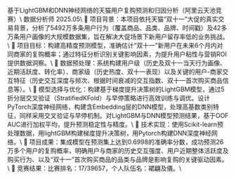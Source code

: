 基于LightGBM和DNN神经网络的天猫用户复购预测和归因分析（阿里云天池竞赛）\\       数据分析师	2025.05\\
	项目背景：本项目依托天猫“双十一”大促的真实交易背景，分析了5492万多条用户行为（覆盖商品、品类、品牌、时间戳）及42多万条用户画像的大规模数据集，旨在解决大促场景下新用户留存率低的业务挑战。\\
	项目目标：构建高精度预测模型，准确估计“双十一”新用户在未来6个月内对同商家的复购概率；通过特征分析识别关键影响因素，为提升用户粘性与营销ROI提供数据洞察。\\
	数据预处理：系统构建用户级（历史及双十一当天行为画像、近期活跃度、转化率）、商家级（历史热度、双十一表现）以及关键的用户-商家交互特征（历史交互深度与频次、根据时间衰减的交互指数、双十一首次购买商品信息等）。\\
	模型选择与优化：构建基于梯度提升决策树的LightGBM模型，通过5折分层交叉验证（StratifiedKFold）与早停策略进行高效训练与调优。设计PyTorch深度神经网络，构建含Embedding层的DNN模型，处理高基数类别特征，同样采用交叉验证与早停机制。对LightGBM与DNN模型预测结果，基于OOF AUC进行加权平均，提升预测稳定性与精度。\\
	技术实现：使用Scikit-learn预处理数据，用lightGBM构建梯度提升决策树，用Pytorch构建DNN深度神经网络。\\
	项目成果：集成模型在预测集上达到0.6998的准确率分数，成功预测26万多个用户的复购概率，明确用户与商家的历史交互强度、用户近期整体活跃度及购买行为、以及“双十一”首次购买商品的品类与品牌是影响复购的关键驱动因素。\\
	竞赛结果：比赛排名：17/39657，个人队伍名：裙翩及儀。\\
